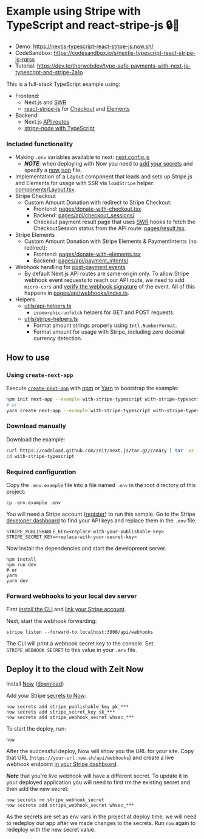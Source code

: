 # Example using Stripe with TypeScript and react-stripe-js 🔒💸

- Demo: https://nextjs-typescript-react-stripe-js.now.sh/
- CodeSandbox: https://codesandbox.io/s/nextjs-typescript-react-stripe-js-rqrss
- Tutorial: https://dev.to/thorwebdev/type-safe-payments-with-next-js-typescript-and-stripe-2a1o

This is a full-stack TypeScript example using:

- Frontend:
  - Next.js and [SWR](https://github.com/zeit/swr)
  - [react-stripe-js](https://github.com/stripe/react-stripe-js) for [Checkout](https://stripe.com/checkout) and [Elements](https://stripe.com/elements)
- Backend
  - Next.js [API routes](https://nextjs.org/docs/api-routes/introduction)
  - [stripe-node with TypeScript](https://github.com/stripe/stripe-node#usage-with-typescript)

### Included functionality

- Making `.env` variables available to next: [next.config.js](next.config.js)
  - **_NOTE_**: when deploying with Now you need to [add your secrets](https://zeit.co/docs/v2/serverless-functions/env-and-secrets) and specify a [now.json](/now.json) file.
- Implementation of a Layout component that loads and sets up Stripe.js and Elements for usage with SSR via `loadStripe` helper: [components/Layout.tsx](components/Layout.tsx).
- Stripe Checkout
  - Custom Amount Donation with redirect to Stripe Checkout:
    - Frontend: [pages/donate-with-checkout.tsx](pages/donate-with-checkout.tsx)
    - Backend: [pages/api/checkout_sessions/](pages/api/checkout_sessions/)
    - Checkout payment result page that uses [SWR](https://github.com/zeit/swr) hooks to fetch the CheckoutSession status from the API route: [pages/result.tsx](pages/result.tsx).
- Stripe Elements
  - Custom Amount Donation with Stripe Elements & PaymentIntents (no redirect):
    - Frontend: [pages/donate-with-elements.tsx](pages/donate-with-checkout.tsx)
    - Backend: [pages/api/payment_intents/](pages/api/payment_intents/)
- Webhook handling for [post-payment events](https://stripe.com/docs/payments/accept-a-payment#web-fulfillment)
  - By default Next.js API routes are same-origin only. To allow Stripe webhook event requests to reach our API route, we need to add `micro-cors` and [verify the webhook signature](https://stripe.com/docs/webhooks/signatures) of the event. All of this happens in [pages/api/webhooks/index.ts](pages/api/webhooks/index.ts).
- Helpers
  - [utils/api-helpers.ts](utils/api-helpers.ts)
    - `isomorphic-unfetch` helpers for GET and POST requests.
  - [utils/stripe-helpers.ts](utils/stripe-helpers.ts)
    - Format amount strings properly using `Intl.NumberFormat`.
    - Format amount for usage with Stripe, including zero decimal currency detection.

## How to use

### Using `create-next-app`

Execute [`create-next-app`](https://github.com/zeit/next.js/tree/canary/packages/create-next-app) with [npm](https://docs.npmjs.com/cli/init) or [Yarn](https://yarnpkg.com/lang/en/docs/cli/create/) to bootstrap the example:

```bash
npm init next-app --example with-stripe-typescript with-stripe-typescript-app
# or
yarn create next-app --example with-stripe-typescript with-stripe-typescript-app
```

### Download manually

Download the example:

```bash
curl https://codeload.github.com/zeit/next.js/tar.gz/canary | tar -xz --strip=2 next.js-canary/examples/with-stripe-typescript
cd with-stripe-typescript
```

### Required configuration

Copy the `.env.example` file into a file named `.env` in the root directory of this project:

    cp .env.example .env

You will need a Stripe account ([register](https://dashboard.stripe.com/register)) to run this sample. Go to the Stripe [developer dashboard](https://stripe.com/docs/development#api-keys) to find your API keys and replace them in the `.env` file.

    STRIPE_PUBLISHABLE_KEY=<replace-with-your-publishable-key>
    STRIPE_SECRET_KEY=<replace-with-your-secret-key>

Now install the dependencies and start the development server.

    npm install
    npm run dev
    # or
    yarn
    yarn dev

### Forward webhooks to your local dev server

First [install the CLI](https://stripe.com/docs/stripe-cli) and [link your Stripe account](https://stripe.com/docs/stripe-cli#link-account).

Next, start the webhook forwarding:

    stripe listen --forward-to localhost:3000/api/webhooks

The CLI will print a webhook secret key to the console. Set `STRIPE_WEBHOOK_SECRET` to this value in your `.env` file.

## Deploy it to the cloud with Zeit Now

Install [Now](https://zeit.co/now) ([download](https://zeit.co/download))

Add your Stripe [secrets to Now](https://zeit.co/docs/v2/serverless-functions/env-and-secrets):

    now secrets add stripe_publishable_key pk_***
    now secrets add stripe_secret_key sk_***
    now secrets add stripe_webhook_secret whsec_***

To start the deploy, run:

    now

After the successful deploy, Now will show you the URL for your site. Copy that URL (`https://your-url.now.sh/api/webhooks`) and create a live webhook endpoint [in your Stripe dashboard](https://stripe.com/docs/webhooks/setup#configure-webhook-settings).

**_Note_** that you're live webhook will have a different secret. To update it in your deployed application you will need to first rm the existing secret and then add the new secret:

    now secrets rm stripe_webhook_secret
    now secrets add stripe_webhook_secret whsec_***

As the secrets are set as env vars in the project at deploy time, we will need to redeploy our app after we made changes to the secrets. Run `now` again to redeploy with the new secret value.
